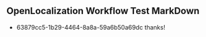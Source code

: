 ## OpenLocalization Workflow Test MarkDown
* 63879cc5-1b29-4464-8a8a-59a6b50a69dc thanks!

<!--HONumber=Aug16_HO1-->


